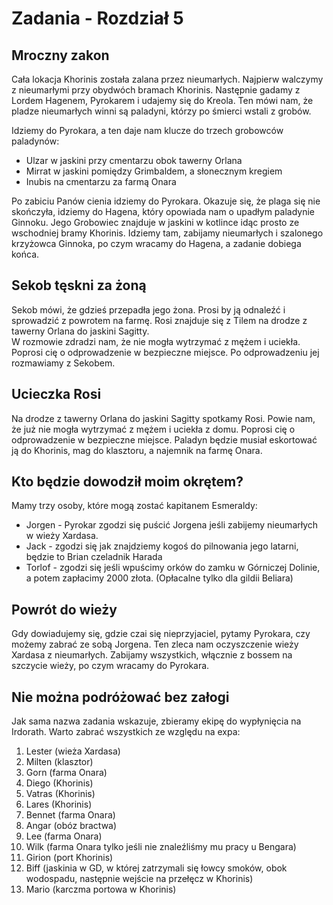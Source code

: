 # Zadania - Rozdział 5

## Mroczny zakon

Cała lokacja Khorinis została zalana przez nieumarłych. Najpierw walczymy z nieumarłymi przy obydwóch bramach Khorinis. Następnie gadamy z Lordem Hagenem, Pyrokarem i udajemy się do Kreola. Ten mówi nam, że pladze nieumarłych winni są paladyni, którzy po śmierci wstali z grobów.

Idziemy do Pyrokara, a ten daje nam klucze do trzech grobowców paladynów:

- Ulzar w jaskini przy cmentarzu obok tawerny Orlana
- Mirrat w jaskini pomiędzy Grimbaldem, a słonecznym kregiem
- Inubis na cmentarzu za farmą Onara

Po zabiciu Panów cienia idziemy do Pyrokara. Okazuje się, że plaga się nie skończyła, idziemy do Hagena, który opowiada nam o upadłym paladynie Ginnoku. Jego Grobowiec znajduje w jaskini w kotlince idąc prosto ze wschodniej bramy Khorinis. Idziemy tam, zabijamy nieumarłych i szalonego krzyżowca Ginnoka, po czym wracamy do Hagena, a zadanie dobiega końca.

## Sekob tęskni za żoną

Sekob mówi, że gdzieś przepadła jego żona. Prosi by ją odnaleźć i sprowadzić z powrotem na farmę. Rosi znajduje się z Tilem na drodze z tawerny Orlana do jaskini Sagitty.  
W rozmowie zdradzi nam, że nie mogła wytrzymać z mężem i uciekła. Poprosi cię o odprowadzenie w bezpieczne miejsce. Po odprowadzeniu jej rozmawiamy z Sekobem.

## Ucieczka Rosi

Na drodze z tawerny Orlana do jaskini Sagitty spotkamy Rosi. Powie nam, że już nie mogła wytrzymać z mężem i uciekła z domu. Poprosi cię o odprowadzenie w bezpieczne miejsce. Paladyn będzie musiał eskortować ją do Khorinis, mag do klasztoru, a najemnik na farmę Onara.

## Kto będzie dowodził moim okrętem?

Mamy trzy osoby, które mogą zostać kapitanem Esmeraldy:

- Jorgen - Pyrokar zgodzi się puścić Jorgena jeśli zabijemy nieumarłych w wieży Xardasa.
- Jack - zgodzi się jak znajdziemy kogoś do pilnowania jego latarni, będzie to Brian czeladnik Harada  
- Torlof - zgodzi się jeśli wpuścimy orków do zamku w Górniczej Dolinie, a potem zapłacimy 2000 złota. (Opłacalne tylko dla gildii Beliara)

## Powrót do wieży

Gdy dowiadujemy się, gdzie czai się nieprzyjaciel, pytamy Pyrokara, czy możemy zabrać ze sobą Jorgena. Ten zleca nam oczyszczenie wieży Xardasa z nieumarłych. Zabijamy wszystkich, włącznie z bossem na szczycie wieży, po czym wracamy do Pyrokara.

## Nie można podróżować bez załogi

Jak sama nazwa zadania wskazuje, zbieramy ekipę do wypłynięcia na Irdorath. Warto zabrać wszystkich ze względu na expa:

1. Lester (wieża Xardasa)
2. Milten (klasztor)
3. Gorn (farma Onara)
4. Diego (Khorinis)
5. Vatras (Khorinis)
6. Lares (Khorinis)
7. Bennet (farma Onara)
8. Angar (obóz bractwa)
9. Lee (farma Onara)
10. Wilk (farma Onara tylko jeśli nie znaleźliśmy mu pracy u Bengara)
11. Girion (port Khorinis)
12. Biff (jaskinia w GD, w której zatrzymali się łowcy smoków, obok wodospadu, następnie wejście na przełęcz w Khorinis)
13. Mario (karczma portowa w Khorinis)
